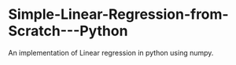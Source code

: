 # Simple-Linear-Regression-from-Scratch---Python


An implementation of Linear regression in python using numpy.
